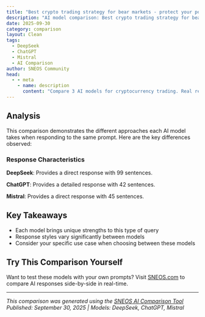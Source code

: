 ```yaml
---
title: "Best crypto trading strategy for bear markets - protect your portfolio and profit from volatility"
description: "AI model comparison: Best crypto trading strategy for bear markets - protect your portfolio and profit from volatility..."
date: 2025-09-30
category: comparison
layout: Clean
tags:
  - DeepSeek
  - ChatGPT
  - Mistral
  - AI Comparison
author: SNEOS Community
head:
  - - meta
    - name: description
      content: "Compare 3 AI models for cryptocurrency trading. Real responses from DeepSeek, ChatGPT, Mistral with detailed analysis."
---
```


<ChatComparison
  title="Best crypto trading strategy for bear markets - protect your portfolio and profit from volatility"
  prompt="Best crypto trading strategy for bear markets - protect your portfolio and profit from volatility"
  :responses='{"DeepSeek": "Of course. This is an excellent and crucial question. The primary goal in a bear market shifts from \u0022maximum profit\u0022 to **capital preservation and risk-managed profit.**\n\nThe best strategy is not a single trick, but a multi-layered approach combining defense and opportunistic offense. Here is a comprehensive guide to navigating a crypto bear market.\n\n### The Core Philosophy: Mindset Shift\n1. **Capital Preservation is King:** Your main goal is to keep your stack (in USD value or in coin quantity) and live to fight another day. A 50% loss requires a 100% gain just to break even.\n2. **Be a Vulture, Not a Bull:** Bulls charge ahead; vultures patiently wait for opportunity in carnage. Your advantage is patience and discipline.\n3. **Volatility is a Tool, Not a Threat:** In a bull market, volatility mostly goes up. In a bear market, it goes in both directions violently. Learn to harness it.\n\n---\n\n### Part 1: The Shield - Protecting Your Portfolio\n\nThis is non-negotiable. You must protect your capital before you try to grow it.\n\n#### 1. **Cash is a Position (Stablecoins are Your Best Friend)**\nHolding a significant portion (e.g., 50-80%) of your portfolio in stablecoins (USDT, USDC, DAI) is the single most effective defense.\n* **Why?** It prevents drawdowns, reduces stress, and provides \u0022dry powder\u0022 to buy assets when they are truly cheap.\n* **Action:** Earn a yield on your stablecoins through reputable DeFi protocols (Aave, Compound) or centralized exchange savings products, but prioritize security over a few extra percentage points.\n\n#### 2. **Strategic De-Risking \u0026 Portfolio Rebalancing**\n* **Sell the Rallies:** In bear markets, sharp, sudden rallies (often called \u0022sucker\u0027s rallies\u0022 or dead cat bounces) are common. Use these to sell weaker assets in your portfolio that you\u0027ve lost conviction in.\n* **Cut Losers Early:** Do not fall into the \u0022HODL at all costs\u0022 trap for every coin. If a project\u0027s fundamentals are broken (team leaves, product fails, TVL vanishes), cut your losses and move to stablecoins.\n\n#### 3. **The Power of Dollar-Cost Averaging (DCA) *Out***\nYou know DCA for buying. You can also DCA *out* during a downtrend.\n* **How it works:** Instead of selling your entire position at once, set a plan to sell a fixed percentage (e.g., 10%) of a specific asset every time it drops by a certain amount (e.g., 15%) from a previous high. This systematically takes risk off the table and locks in remaining profits/capital.\n\n---\n\n### Part 2: The Sword - Profiting from Volatility\n\nThis is where you actively trade to grow your stack, using the stablecoins you wisely set aside.\n\n#### 1. **Short-Term Range Trading**\nBear markets often trade in well-defined ranges.\n* **Strategy:** Identify clear support and resistance levels on the chart. **Buy near support, sell near resistance.** The key is to be quick and take profits. Don\u0027t get greedy and wait for a breakout that may never come.\n* **Tools:** Use RSI (Relative Strength Index) and Stochastic RSI to identify overbought (sell zone) and oversold (buy zone) conditions within the range.\n\n#### 2. **Short-Selling (For Advanced Traders)**\nThis is the most direct way to profit from falling prices.\n* **How:** You borrow an asset (e.g., BTC) and sell it immediately, hoping to buy it back later at a lower price to return to the lender, pocketing the difference.\n* **Platforms:** Most major centralized exchanges (Binance, FTX, Bybit) offer this.\n* **\u26A0\uFE0F Major Risk:** If the price goes up instead of down, your losses are theoretically unlimited. **Use strict stop-losses always.**\n\n#### 3. **Using Derivatives: Futures \u0026 Options**\n* **Perpetual Futures:** You can go long *or* short with leverage. In a bear market, shorting with low leverage (2x-5x) can be effective. **Warning:** Leverage is a double-edged sword and the #1 reason for rapid portfolio liquidation.\n* **Options:** Buying **Put Options** gives you the right to sell an asset at a specific price. It\u0027s a fantastic way to bet on a price drop with defined, limited risk (you can only lose the premium you paid).\n\n#### 4. **Arbitrage and Yield Farming (Cautiously)**\n* **Exchange Arbitrage:** Exploit small price differences for the same asset across different exchanges. This is a market-neutral strategy that can generate small, consistent returns.\n* **DeFi Yield Farming:** Some pools offer high yields, but be extremely cautious. In a bear market, **impermanent loss** is a very real and permanent risk. Stick to stablecoin pairs or blue-chip asset pairs (e.g., ETH/wBTC) if you do this.\n\n---\n\n### Part 3: The Essential Toolkit \u0026 Risk Management\n\nNo strategy works without these.\n\n1. **Stop-Loss Orders (The Most Important Tool):** Always define your maximum loss before entering a trade. A stop-loss order automatically sells your position if the price hits a certain level, preventing emotional decision-making and catastrophic losses.\n2. **Position Sizing:** Never risk more than 1-2% of your total trading capital on a single trade. This ensures a string of losses won\u0027t wipe you out.\n3. **Take-Profit Orders:** Greed kills in a bear market. Set realistic profit targets and stick to them. Scale out of a position (sell parts of it) as it goes in your favor.\n4. **Emotional Discipline (The Hardest Part):** Fear of Missing Out (FOMO) on a rally and Hope that a falling asset will recover are your biggest enemies. **Stick to your pre-defined plan.**\n\n### Sample Bear Market Strategy in Action\n\n* **Portfolio Allocation:** 70% Stablecoins, 30% Crypto Assets (BTC, ETH, and a few high-conviction alts).\n* **Protection:** You have stop-losses on all your crypto assets. You are earning 3% APY on your stablecoins.\n* **Offense (Trading):**\n * You identify that ETH is trading between $1,200 (support) and $1,500 (resistance).\n * You use 5% of your stablecoin stack to buy ETH at $1,250.\n * You set a sell order at $1,450 (taking profit).\n * You set a stop-loss order at $1,180 (managing risk).\n * The trade executes, and you make a 16% profit, adding to your stablecoin stack.\n * You wait patiently for the next setup.\n\n### Summary: The Golden Rules for a Bear Market\n\n* **Defense First:** Hold mostly stablecoins. De-risk your portfolio.\n* **Trade the Range, Not the Trend:** Don\u0027t try to catch a falling knife. Buy low, sell high within ranges.\n* **Shorting is a Tool, Not a Religion:** It can be profitable but is extremely high-risk.\n* **Risk Management is Non-Negotiable:** Always use stop-losses and sensible position sizing.\n* **Patience and Discipline Trump Everything:** The most successful bear market traders are the ones who can wait for the perfect setup and not force trades.\n\nBy combining a strong defensive posture with disciplined, opportunistic trading, you can not only protect your portfolio during a crypto winter but also position it for explosive growth when the bull market eventually returns.", "ChatGPT": "In a bear market, cryptocurrency prices generally trend downward, but there are still opportunities to protect your portfolio and even profit from volatility. Here are some of the best crypto trading strategies tailored for bear markets:\n\n### 1. **Hedging with Stablecoins**\n- **What:** Convert some of your crypto holdings into stablecoins (e.g., USDT, USDC) to preserve capital.\n- **Why:** Stablecoins maintain a steady value pegged to fiat (like USD), reducing your exposure to falling crypto prices.\n- **How:** Move a portion of your portfolio to stablecoins during market downturns, then re-enter the market when prices stabilize or start rising.\n\n### 2. **Short Selling**\n- **What:** Bet against cryptocurrencies by borrowing and selling assets you don\u2019t own, hoping to buy them back cheaper.\n- **Why:** Profits from falling prices.\n- **How:** Use exchanges offering margin trading or derivatives (like futures and options). Examples include Binance, BitMEX, and Bybit.\n- **Risks:** High risk due to margin calls; requires understanding leverage and risk management.\n\n### 3. **Dollar-Cost Averaging (DCA)**\n- **What:** Buy a fixed dollar amount of cryptocurrencies at regular intervals regardless of the price.\n- **Why:** Reduces the impact of volatility and avoids trying to time the market.\n- **How:** Set up automatic purchases weekly or monthly.\n- **Best for:** Long-term investors who want to accumulate assets slowly during the downturn.\n\n### 4. **Range Trading / Swing Trading**\n- **What:** Identify key support and resistance levels and trade within that range.\n- **Why:** Even in bearish markets, prices tend to oscillate, allowing short-term profit-taking.\n- **How:** Use technical analysis indicators (RSI, MACD, volume) to spot entry and exit points.\n- **Tip:** Avoid chasing breakouts; focus on confirming false breakouts to stay safe.\n\n### 5. **Yield Farming and Staking in Stablecoins**\n- **What:** Earn passive income by staking stablecoins or providing liquidity on DeFi platforms.\n- **Why:** Generate yields without exposure to price drops.\n- **How:** Use trusted platforms like Aave, Compound, or centralized exchanges offering staking rewards.\n- **Risk:** Platform risk and smart contract risk; carefully choose where you deposit funds.\n\n### 6. **Use Options to Hedge**\n- **What:** Buy put options to protect your holdings or write covered calls for extra income.\n- **Why:** Options offer insurance during downtrends or income generation.\n- **How:** Utilize platforms like Deribit or LedgerX offering crypto options.\n- **Note:** This requires understanding options trading.\n\n### 7. **Keep Cash Ready for Opportunities**\n- **What:** Maintain a cash or stablecoin reserve.\n- **Why:** Bear markets present buying opportunities at lower prices.\n- **How:** Allocate a portion of your portfolio to fiat or stablecoins to \u201Cbuy the dip\u201D strategically.\n\n---\n\n### General Tips for Bear Market Trading:\n- **Risk Management:** Never risk more than you can afford to lose.\n- **Avoid FOMO:** Don\u2019t enter trades driven by fear or hype.\n- **Diversify:** Don\u2019t concentrate your portfolio in one coin or strategy.\n- **Stay Informed:** Keep up with market news, regulations, and project developments.\n\n---\n\n### Summary Table\n\n| Strategy | Goal | Risk Level | Best For |\n|------------------------|-------------------------------|--------------|-----------------------------|\n| Hedging with Stablecoins | Capital preservation | Low | Conservative investors |\n| Short Selling | Profit from falling prices | High | Experienced traders |\n| Dollar-Cost Averaging | Long-term accumulation | Medium | Passive investors |\n| Range/Swing Trading | Short-term profits from volatility | Medium-High | Active traders |\n| Yield Farming/Staking | Passive income | Medium | Those seeking steady yields |\n| Options Hedging | Protect holdings or earn premium | Medium-High | Traders familiar with options|\n| Holding Cash | Flexibility for buying dips | Low | All investors |\n\n---\n\nIf you want, I can provide examples or detailed steps for any of these strategies!", "Mistral": "Navigating a bear market in cryptocurrency requires a strategic approach to protect your portfolio and potentially profit from volatility. Here are some strategies to consider:\n\n### 1. **Diversification**\n - **Asset Diversification**: Spread your investments across different types of cryptocurrencies, including stablecoins, to reduce risk.\n - **Sector Diversification**: Invest in various sectors within the crypto space, such as DeFi, NFTs, and infrastructure projects.\n\n### 2. **Dollar-Cost Averaging (DCA)**\n - **Regular Investments**: Instead of investing a lump sum, spread your investments over regular intervals to average out the cost basis.\n - **Reduce Emotional Decisions**: DCA helps mitigate the impact of market volatility and reduces the likelihood of making emotional decisions.\n\n### 3. **Hedging Strategies**\n - **Short Selling**: Use margin trading or futures contracts to short sell cryptocurrencies, betting on their price decline.\n - **Options Trading**: Buy put options to hedge against downside risk or sell call options to generate income.\n\n### 4. **Stablecoins**\n - **Safe Haven**: Allocate a portion of your portfolio to stablecoins like USDT, USDC, or DAI to preserve capital during market downturns.\n - **Yield Farming**: Use stablecoins in DeFi platforms to earn interest or yield.\n\n### 5. **Rebalancing**\n - **Periodic Rebalancing**: Regularly rebalance your portfolio to maintain your desired asset allocation.\n - **Automated Tools**: Use automated rebalancing tools to ensure your portfolio stays aligned with your risk tolerance.\n\n### 6. **Technical Analysis**\n - **Support and Resistance Levels**: Identify key support and resistance levels to make informed trading decisions.\n - **Indicators**: Use technical indicators like RSI, MACD, and Bollinger Bands to identify potential entry and exit points.\n\n### 7. **Fundamental Analysis**\n - **Project Evaluation**: Focus on cryptocurrencies with strong fundamentals, such as robust technology, active development, and a growing user base.\n - **Market Sentiment**: Stay informed about market sentiment and news that could impact prices.\n\n### 8. **Risk Management**\n - **Stop-Loss Orders**: Set stop-loss orders to automatically sell assets if they fall below a certain price.\n - **Position Sizing**: Limit the size of your positions to a small percentage of your total portfolio to manage risk.\n\n### 9. **Arbitrage Opportunities**\n - **Exchange Arbitrage**: Exploit price differences between exchanges to buy low and sell high.\n - **Triangular Arbitrage**: Use three different cryptocurrencies to exploit price discrepancies.\n\n### 10. **Staking and Yield Farming**\n - **Staking**: Stake your cryptocurrencies to earn rewards and passive income.\n - **Yield Farming**: Participate in DeFi yield farming programs to earn additional returns.\n\n### 11. **Algorithmic Trading**\n - **Trading Bots**: Use algorithmic trading bots to execute trades based on predefined rules and strategies.\n - **Backtesting**: Test your strategies using historical data to ensure they are effective.\n\n### 12. **Education and Research**\n - **Continuous Learning**: Stay updated with the latest developments in the crypto space.\n - **Community Engagement**: Participate in crypto communities and forums to gain insights and learn from experienced traders.\n\n### 13. **Emotional Control**\n - **Avoid FOMO**: Don\u0027t let the fear of missing out drive your trading decisions.\n - **Patience**: Be patient and avoid making impulsive trades based on short-term market movements.\n\n### 14. **Tax Planning**\n - **Tax-Efficient Strategies**: Be aware of the tax implications of your trading activities and plan accordingly.\n - **Consult a Professional**: Consider consulting a financial advisor or tax professional to optimize your tax strategy.\n\nBy implementing a combination of these strategies, you can better protect your portfolio and potentially profit from the volatility in a bear market. Always remember to do your own research and consider your risk tolerance before making any investment decisions."}' 
  published-date="11:07"
/>

## Analysis

This comparison demonstrates the different approaches each AI model takes when responding to the same prompt. Here are the key differences observed:

### Response Characteristics

**DeepSeek**: Provides a direct response with 99 sentences. 

**ChatGPT**: Provides a detailed response with 42 sentences. 

**Mistral**: Provides a direct response with 45 sentences. 

## Key Takeaways

- Each model brings unique strengths to this type of query
- Response styles vary significantly between models
- Consider your specific use case when choosing between these models

## Try This Comparison Yourself

Want to test these models with your own prompts? Visit [SNEOS.com](https://sneos.com) to compare AI responses side-by-side in real-time.

---

*This comparison was generated using the [SNEOS AI Comparison Tool](https://sneos.com)*
*Published: September 30, 2025 | Models: DeepSeek, ChatGPT, Mistral*
